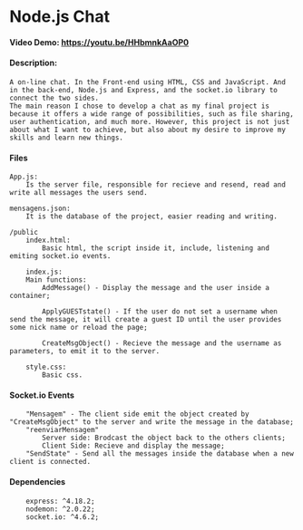 # Node.js Chat
#### Video Demo:  <https://youtu.be/HHbmnkAaOP0>
#### Description:
    A on-line chat. In the Front-end using HTML, CSS and JavaScript. And in the back-end, Node.js and Express, and the socket.io library to connect the two sides.
    The main reason I chose to develop a chat as my final project is because it offers a wide range of possibilities, such as file sharing, user authentication, and much more. However, this project is not just about what I want to achieve, but also about my desire to improve my skills and learn new things.

####   Files
    App.js:
        Is the server file, responsible for recieve and resend, read and write all messages the users send.
    
    mensagens.json:
        It is the database of the project, easier reading and writing.

    /public 
        index.html:
            Basic html, the script inside it, include, listening and emiting socket.io events.

        index.js:
        Main functions:
            AddMessage() - Display the message and the user inside a container;

            ApplyGUESTstate() - If the user do not set a username when send the message, it will create a guest ID until the user provides some nick name or reload the page;

            CreateMsgObject() - Recieve the message and the username as parameters, to emit it to the server.

        style.css:
            Basic css.

####   Socket.io Events
        "Mensagem" - The client side emit the object created by "CreateMsgObject" to the server and write the message in the database;
        "reenviarMensagem" 
            Server side: Brodcast the object back to the others clients;
            Client Side: Recieve and display the message;
        "SendState" - Send all the messages inside the database when a new client is connected.


####   Dependencies
        express: ^4.18.2;
        nodemon: ^2.0.22;
        socket.io: ^4.6.2;
